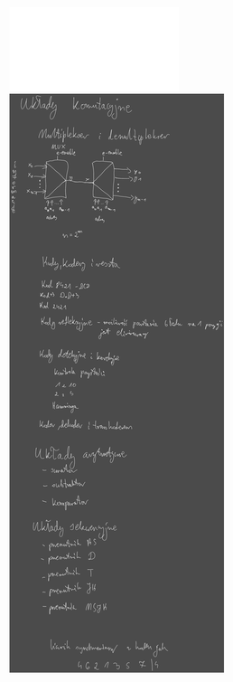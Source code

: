 ![](Notatki/Semestr%203/Logika%20układów%20cyfrowych/Wykłady/Wykład%202/LUC%20W3.pdf)
![](Notatki/Semestr%203/Logika%20układów%20cyfrowych/Wykłady/Wykład%202/Drawing%202023-10-26%2017.08.02.excalidraw.svg)